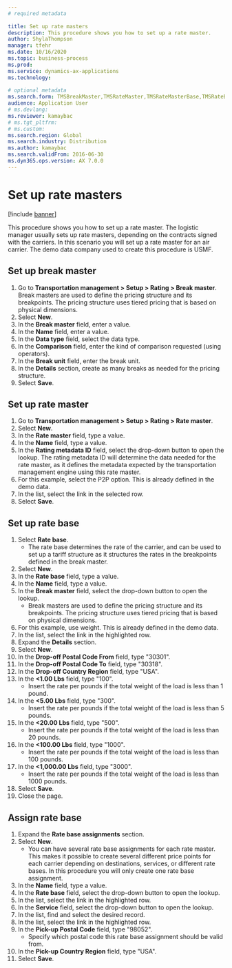 ```yaml
--- 
# required metadata 
 
title: Set up rate masters
description: This procedure shows you how to set up a rate master. 
author: ShylaThompson
manager: tfehr 
ms.date: 10/16/2020
ms.topic: business-process 
ms.prod:  
ms.service: dynamics-ax-applications 
ms.technology:  
 
# optional metadata 
ms.search.form: TMSBreakMaster,TMSRateMaster,TMSRateMasterBase,TMSRateBaseType, TMSRouteWorkbench
audience: Application User 
# ms.devlang:  
ms.reviewer: kamaybac
# ms.tgt_pltfrm:  
# ms.custom:  
ms.search.region: Global
ms.search.industry: Distribution
ms.author: kamaybac
ms.search.validFrom: 2016-06-30 
ms.dyn365.ops.version: AX 7.0.0 
---
```

# Set up rate masters

[!include [banner](../../includes/banner.md)]

This procedure shows you how to set up a rate master. The logistic manager usually sets up rate masters, depending on the contracts signed with the carriers. In this scenario you will set up a rate master for an air carrier. The demo data company used to create this procedure is USMF.

## Set up break master

1. Go to **Transportation management > Setup > Rating > Break master**. Break masters are used to define the pricing structure and its breakpoints. The pricing structure uses tiered pricing that is based on physical dimensions.  
1. Select **New**.
1. In the **Break master** field, enter a value.
1. In the **Name** field, enter a value.
1. In the **Data type** field, select the data type.
1. In the **Comparison** field, enter the kind of comparison requested (using operators).
1. In the **Break unit** field, enter the break unit.
1. In the **Details** section, create as many breaks as needed for the pricing structure.
1. Select **Save**.

## Set up rate master

1. Go to **Transportation management > Setup > Rating > Rate master**.
1. Select **New**.
1. In the **Rate master** field, type a value.
1. In the **Name** field, type a value.
1. In the **Rating metadata ID** field, select the drop-down button to open the lookup. The rating metadata ID will determine the data needed for the rate master, as it defines the metadata expected by the transportation management engine using this rate master.  
1. For this example, select the P2P option. This is already defined in the demo data.
1. In the list, select the link in the selected row.
1. Select **Save**.

## Set up rate base

1. Select **Rate base**.
    * The rate base determines the rate of the carrier, and can be used to set up a tariff structure as it structures the rates in the breakpoints defined in the break master.  
2. Select **New**.
3. In the **Rate base** field, type a value.
4. In the **Name** field, type a value.
5. In the **Break master** field, select the drop-down button to open the lookup.
    * Break masters are used to define the pricing structure and its breakpoints. The pricing structure uses tiered pricing that is based on physical dimensions.  
6. For this example, use weight. This is already defined in the demo data.
7. In the list, select the link in the highlighted row.
8. Expand the **Details** section.
9. Select **New**.
10. In the **Drop-off Postal Code From** field, type "30301".
11. In the **Drop-off Postal Code To** field, type "30318".
12. In the **Drop-off Country Region** field, type "USA".
13. In the **<1.00 Lbs** field, type "100".
    * Insert the rate per pounds if the total weight of the load is less than 1 pound.  
14. In the **<5.00 Lbs** field, type "300".
    * Insert the rate per pounds if the total weight of the load is less than 5 pounds.  
15. In the **<20.00 Lbs** field, type "500".
    * Insert the rate per pounds if the total weight of the load is less than 20 pounds.  
16. In the **<100.00 Lbs** field, type "1000".
    * Insert the rate per pounds if the total weight of the load is less than 100 pounds.  
17. In the **<1,000.00 Lbs** field, type "3000".
    * Insert the rate per pounds if the total weight of the load is less than 1000 pounds.  
18. Select **Save**.
19. Close the page.

## Assign rate base

1. Expand the **Rate base assignments** section.
2. Select **New**.
    * You can have several rate base assignments for each rate master. This makes it possible to create several different price points for each carrier depending on destinations, services, or different rate bases. In this procedure you will only create one rate base assignment.  
3. In the **Name** field, type a value.
4. In the **Rate base** field, select the drop-down button to open the lookup.
5. In the list, select the link in the highlighted row.
6. In the **Service** field, select the drop-down button to open the lookup.
7. In the list, find and select the desired record.
8. In the list, select the link in the highlighted row.
9. In the **Pick-up Postal Code** field, type "98052".
    * Specify which postal code this rate base assignment should be valid from.
10. In the **Pick-up Country Region** field, type "USA".
11. Select **Save**.
